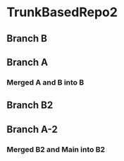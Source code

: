 # TrunkBasedRepo2


## Branch B
## Branch A
### Merged A and B into B

## Branch B2
## Branch A-2
### Merged B2 and Main into B2
